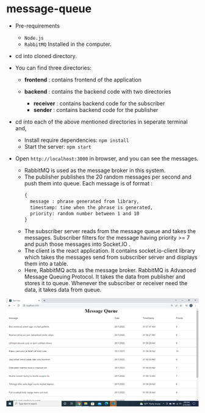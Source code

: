 # message-queue

- Pre-requirements
  - ` Node.js `
  - `RabbitMQ`
    Installed in the computer.
- cd into cloned directory.

- You can find three directories:

  - **frontend** : contains frontend of the application

  - **backend** : contains the backend code with two directories
    - **receiver** : contains backend code for the subscriber
    - **sender** : contains backend code for the publisher

- cd into each of the above mentioned directories in seperate terminal and,

  - Install require dependencies:
    `npm install`
  - Start the server:
    `npm start`

- Open `http://localhost:3000` in browser, and you can see the messages.

  - RabbitMQ is used as the message broker in this system.
  - The publisher publishes the 20 random messages per second and push them into queue. Each message is of format :
    ```
    {
      message : phrase generated from library,
      timestamp: time when the phrase is generated,
      priority: random number between 1 and 10
    }
    ```
  - The subscriber server reads from the message queue and takes the messages. Subscriber filters for the message having priority >= 7 and push those messages into Socket.IO .
  - The client is the react application. It contains socket.io-client library which takes the messages send from subscriber server and displays them into a table.
  - Here, RabbitMQ acts as the message broker. RabbitMQ is Advanced Message Queuing Protocol. It takes the data from publisher and stores it to queue. Whenever the subscriber or receiver need the data, it takes data from queue.

![screenshot](./Screenshot.png)
